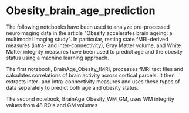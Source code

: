 # Obesity_brain_age_prediction

The following notebooks have been used to analyze pre-processed neuroimaging data in the article 
"Obesity accelerates brain ageing: a multimodal imaging study". 
In particular, resting state fMRI-derived measures (intra- and inter-connectivity), Gray Matter volume, 
and White Matter integrity measures have been used to predict age and the obesity status using a 
machine learning approach.

The first notebook, BrainAge_Obesity_fMRI, processes fMRI text files and calculates correlations of brain activity across cortical parcels. It then extracts inter- and intra-connectivity measures and uses these types of data separately to predict both age and obesity status. 

The second notebook, BrainAge_Obesity_WM_GM, uses WM integrity values from 48 ROIs and GM volumes 
